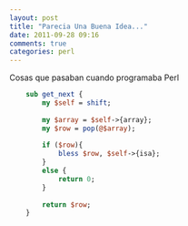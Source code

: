 ```yaml
---
layout: post
title: "Parecia Una Buena Idea..."
date: 2011-09-28 09:16
comments: true
categories: perl
---
```

Cosas que pasaban cuando programaba Perl

```perl
	sub get_next {
		my $self = shift;
	
		my $array = $self->{array};
		my $row = pop(@$array);
	
		if ($row){
			bless $row, $self->{isa};
		}
		else {
			return 0;
		}
	
		return $row;
	}
```